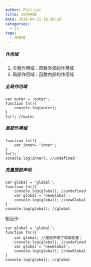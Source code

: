 ```yaml
---
author: Phil_Lai
title: JS作用域
date: 2018-04-21 16:38:28
categories:
  - js
tags:
  - 作用域
---
```


##### 作用域

1. 全局作用域：函数外部的作用域
2. 局部作用域：函数内部的作用域

<!-- more -->

##### 全局作用域

```
var outer = 'outer';
function fn(){
    console.log(outer);
}
fn(); //outer
```

##### 局部作用域

```
function fn(){
    var inner= 'inner';
}
fn();
console.log(inner); //undefined
```

##### 变量提前声明

```
var global = 'global';
function fn(){
    console.log(global); //undefined
    var global = 'newGlobal';
    console.log(global); //newGlobal
}
console.log(global); //global
```

相当于:

```
var global = 'global';
function fn(){
    var global; //提前声明了局部变量；
    console.log(global); //undefined
    var global = 'newGlobal';
    console.log(global); //newGlobal
}
console.log(global); //global
```
